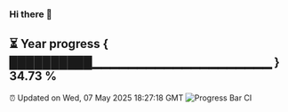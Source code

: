### Hi there 👋
⏳ Year progress { ██████████▁▁▁▁▁▁▁▁▁▁▁▁▁▁▁▁▁▁▁▁ } 34.73 %
---
⏰ Updated on Wed, 07 May 2025 18:27:18 GMT
![Progress Bar CI](https://github.com/liununu/liununu/workflows/Progress%20Bar%20CI/badge.svg)
